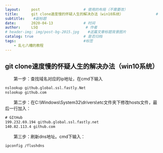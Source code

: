 ```yaml
---
layout:     post                    # 使用的布局（不需要改）
title:      git clone速度慢的怀疑人生的解决办法（win10系统）               # 标题 
subtitle:    #副标题
date:       2020-04-13              # 时间
author:     LSQ                      # 作者
# header-img: img/post-bg-2015.jpg    #这篇文章标题背景图片
catalog: true                       # 是否归档
tags:                               #标签
    - 乱七八糟的教程
---
```


## git clone速度慢的怀疑人生的解决办法（win10系统）
&emsp;&emsp;第一步：查找域名对应的ip地址，在cmd下输入
```bash
nslookup github.global.ssl.fastly.Net
nslookup github.com 
```
&emsp;&emsp;第二步：在C:\Windows\System32\drivers\etc文件夹下修改hosts文件，最后一行加入：  

```txt
# GItHub
199.232.69.194 github.global.ssl.fastly.net
140.82.113.4 github.com
```
&emsp;&emsp;第三步：刷新dns地址。cmd下输入：  

```bash
ipconfig /flushdns
```
